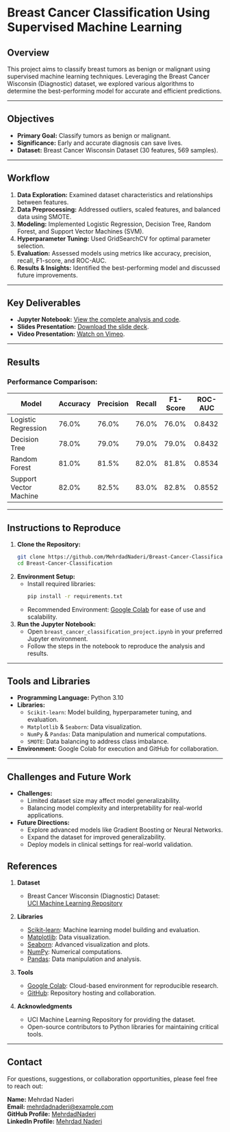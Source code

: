 # Breast Cancer Classification Using Supervised Machine Learning

## Overview
This project aims to classify breast tumors as benign or malignant using supervised machine learning techniques. Leveraging the Breast Cancer Wisconsin (Diagnostic) dataset, we explored various algorithms to determine the best-performing model for accurate and efficient predictions.

---

## Objectives
- **Primary Goal:** Classify tumors as benign or malignant.
- **Significance:** Early and accurate diagnosis can save lives.
- **Dataset:** Breast Cancer Wisconsin Dataset (30 features, 569 samples).

---

## Workflow
1. **Data Exploration:** Examined dataset characteristics and relationships between features.
2. **Data Preprocessing:** Addressed outliers, scaled features, and balanced data using SMOTE.
3. **Modeling:** Implemented Logistic Regression, Decision Tree, Random Forest, and Support Vector Machines (SVM).
4. **Hyperparameter Tuning:** Used GridSearchCV for optimal parameter selection.
5. **Evaluation:** Assessed models using metrics like accuracy, precision, recall, F1-score, and ROC-AUC.
6. **Results & Insights:** Identified the best-performing model and discussed future improvements.

---

## Key Deliverables
- **Jupyter Notebook:** [View the complete analysis and code](breast_cancer_classification_project.ipynb).
- **Slides Presentation:** [Download the slide deck](Breast_Cancer_Classification_Project_Slides_MehrdadNaderi_2024.pptx).
- **Video Presentation:** [Watch on Vimeo](https://vimeo.com/1037067839?share=copy).

---

## Results
### Performance Comparison:
| Model                 | Accuracy | Precision | Recall | F1-Score | ROC-AUC |
|-----------------------|----------|-----------|--------|----------|---------|
| Logistic Regression   | 76.0%   | 76.0%     | 76.0%  | 76.0%    | 0.8432  |
| Decision Tree         | 78.0%   | 79.0%     | 79.0%  | 79.0%    | 0.8432  |
| Random Forest         | 81.0%   | 81.5%     | 82.0%  | 81.8%    | 0.8534  |
| Support Vector Machine| 82.0%   | 82.5%     | 83.0%  | 82.8%    | 0.8552  |

---

## Instructions to Reproduce
1. **Clone the Repository:**
   ```bash
   git clone https://github.com/MehrdadNaderi/Breast-Cancer-Classification.git
   cd Breast-Cancer-Classification
2. **Environment Setup:**
   - Install required libraries:
     ```bash
     pip install -r requirements.txt
     ```
   - Recommended Environment: [Google Colab](https://colab.research.google.com/) for ease of use and scalability.
3. **Run the Jupyter Notebook:**
   - Open `breast_cancer_classification_project.ipynb` in your preferred Jupyter environment.
   - Follow the steps in the notebook to reproduce the analysis and results.

---

## Tools and Libraries
- **Programming Language:** Python 3.10
- **Libraries:**
  - `Scikit-learn`: Model building, hyperparameter tuning, and evaluation.
  - `Matplotlib` & `Seaborn`: Data visualization.
  - `NumPy` & `Pandas`: Data manipulation and numerical computations.
  - `SMOTE`: Data balancing to address class imbalance.
- **Environment:** Google Colab for execution and GitHub for collaboration.

---

## Challenges and Future Work
- **Challenges:**
  - Limited dataset size may affect model generalizability.
  - Balancing model complexity and interpretability for real-world applications.
- **Future Directions:**
  - Explore advanced models like Gradient Boosting or Neural Networks.
  - Expand the dataset for improved generalizability.
  - Deploy models in clinical settings for real-world validation.
## References
1. **Dataset**  
   - Breast Cancer Wisconsin (Diagnostic) Dataset:  
     [UCI Machine Learning Repository](https://archive.ics.uci.edu/ml/datasets/Breast+Cancer+Wisconsin+(Diagnostic))

2. **Libraries**  
   - [Scikit-learn](https://scikit-learn.org/stable/): Machine learning model building and evaluation.  
   - [Matplotlib](https://matplotlib.org/stable/): Data visualization.  
   - [Seaborn](https://seaborn.pydata.org/): Advanced visualization and plots.  
   - [NumPy](https://numpy.org/): Numerical computations.  
   - [Pandas](https://pandas.pydata.org/): Data manipulation and analysis.  

3. **Tools**  
   - [Google Colab](https://colab.research.google.com/): Cloud-based environment for reproducible research.  
   - [GitHub](https://github.com/): Repository hosting and collaboration.

4. **Acknowledgments**  
   - UCI Machine Learning Repository for providing the dataset.  
   - Open-source contributors to Python libraries for maintaining critical tools.

---

## Contact
For questions, suggestions, or collaboration opportunities, please feel free to reach out:

**Name:** Mehrdad Naderi  
**Email:** [mehrdadnaderi@example.com](mail@mehrdadnaderi.com)  
**GitHub Profile:** [MehrdadNaderi](https://github.com/MehrdadNaderi)  
**LinkedIn Profile:** [Mehrdad Naderi](https://www.linkedin.com/in/mehrdad-naderi/)
